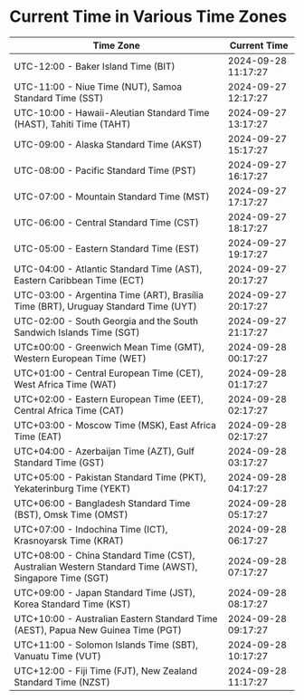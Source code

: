 # Current Time in Various Time Zones

| Time Zone | Current Time |
|-----------|--------------|
| UTC-12:00 - Baker Island Time (BIT) | 2024-09-28 11:17:27 |
| UTC-11:00 - Niue Time (NUT), Samoa Standard Time (SST) | 2024-09-27 12:17:27 |
| UTC-10:00 - Hawaii-Aleutian Standard Time (HAST), Tahiti Time (TAHT) | 2024-09-27 13:17:27 |
| UTC-09:00 - Alaska Standard Time (AKST) | 2024-09-27 15:17:27 |
| UTC-08:00 - Pacific Standard Time (PST) | 2024-09-27 16:17:27 |
| UTC-07:00 - Mountain Standard Time (MST) | 2024-09-27 17:17:27 |
| UTC-06:00 - Central Standard Time (CST) | 2024-09-27 18:17:27 |
| UTC-05:00 - Eastern Standard Time (EST) | 2024-09-27 19:17:27 |
| UTC-04:00 - Atlantic Standard Time (AST), Eastern Caribbean Time (ECT) | 2024-09-27 20:17:27 |
| UTC-03:00 - Argentina Time (ART), Brasília Time (BRT), Uruguay Standard Time (UYT) | 2024-09-27 20:17:27 |
| UTC-02:00 - South Georgia and the South Sandwich Islands Time (SGT) | 2024-09-27 21:17:27 |
| UTC±00:00 - Greenwich Mean Time (GMT), Western European Time (WET) | 2024-09-28 00:17:27 |
| UTC+01:00 - Central European Time (CET), West Africa Time (WAT) | 2024-09-28 01:17:27 |
| UTC+02:00 - Eastern European Time (EET), Central Africa Time (CAT) | 2024-09-28 02:17:27 |
| UTC+03:00 - Moscow Time (MSK), East Africa Time (EAT) | 2024-09-28 02:17:27 |
| UTC+04:00 - Azerbaijan Time (AZT), Gulf Standard Time (GST) | 2024-09-28 03:17:27 |
| UTC+05:00 - Pakistan Standard Time (PKT), Yekaterinburg Time (YEKT) | 2024-09-28 04:17:27 |
| UTC+06:00 - Bangladesh Standard Time (BST), Omsk Time (OMST) | 2024-09-28 05:17:27 |
| UTC+07:00 - Indochina Time (ICT), Krasnoyarsk Time (KRAT) | 2024-09-28 06:17:27 |
| UTC+08:00 - China Standard Time (CST), Australian Western Standard Time (AWST), Singapore Time (SGT) | 2024-09-28 07:17:27 |
| UTC+09:00 - Japan Standard Time (JST), Korea Standard Time (KST) | 2024-09-28 08:17:27 |
| UTC+10:00 - Australian Eastern Standard Time (AEST), Papua New Guinea Time (PGT) | 2024-09-28 09:17:27 |
| UTC+11:00 - Solomon Islands Time (SBT), Vanuatu Time (VUT) | 2024-09-28 10:17:27 |
| UTC+12:00 - Fiji Time (FJT), New Zealand Standard Time (NZST) | 2024-09-28 11:17:27 |
